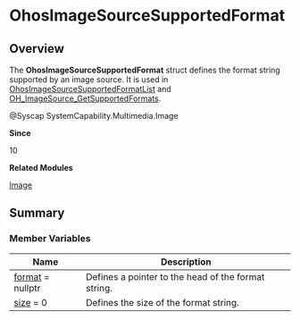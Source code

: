# OhosImageSourceSupportedFormat


## Overview

The **OhosImageSourceSupportedFormat** struct defines the format string supported by an image source. It is used in [OhosImageSourceSupportedFormatList](_ohos_image_source_supported_format_list.md) and [OH_ImageSource_GetSupportedFormats](image.md#oh_imagesource_getsupportedformats).

\@Syscap SystemCapability.Multimedia.Image

**Since**

10

**Related Modules**

[Image](image.md)


## Summary


### Member Variables

| Name| Description| 
| -------- | -------- |
| [format](image.md#format) = nullptr | Defines a pointer to the head of the format string.| 
| [size](image.md#size-57) = 0 | Defines the size of the format string.| 
